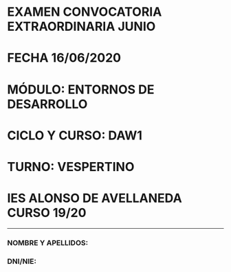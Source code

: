 # EXAMEN CONVOCATORIA EXTRAORDINARIA JUNIO
# FECHA 16/06/2020
# MÓDULO: ENTORNOS DE DESARROLLO
# CICLO Y CURSO: DAW1
# TURNO: VESPERTINO
# IES ALONSO DE AVELLANEDA CURSO 19/20
---
### NOMBRE Y APELLIDOS:
### DNI/NIE: 
